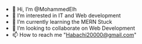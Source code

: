 - 👋 Hi, I’m @MohammedElh
- 👀 I’m interested in IT and Web development
- 🌱 I’m currently learning the MERN Stuck
- 💞️ I’m looking to collaborate on Web Development
- 📫 How to reach me "Habachi20000@gmail.com"

<!---
MohammedElh/MohammedElh is a ✨ special ✨ repository because its `README.md` (this file) appears on your GitHub profile.
You can click the Preview link to take a look at your changes.
--->
